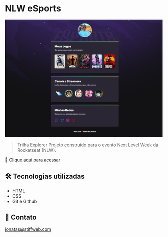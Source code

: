 # NLW eSports

![preview](./.github/preview.png)

> Trilha Explorer
Projeto construído para o evento Next Level Week da Rocketseat (NLW).

[🔗 Clique aqui para acessar](https://jonatastiff.github.io/nlw-esports-explorer/)


## 🛠 Tecnologias utilizadas

- HTML
- CSS
- Git e Github

## 💛 Contato

jonatas@stiffweb.com
